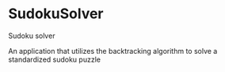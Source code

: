 # SudokuSolver
Sudoku solver

An application that utilizes the backtracking algorithm to solve a standardized sudoku puzzle
